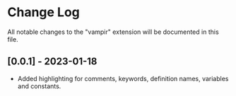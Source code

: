 # Change Log

All notable changes to the "vampir" extension will be documented in this file.

## [0.0.1] - 2023-01-18

- Added highlighting for comments, keywords, definition names, variables and constants.